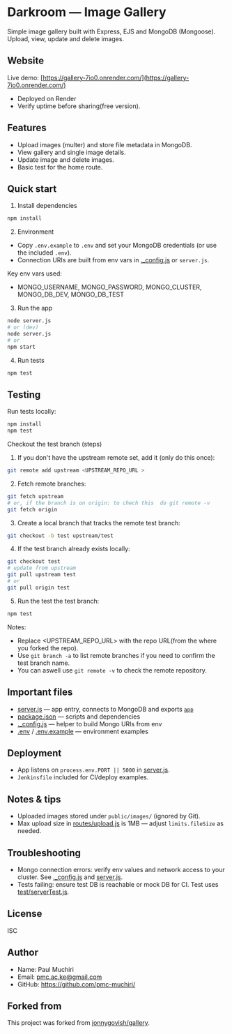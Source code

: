 # Darkroom — Image Gallery

Simple image gallery built with Express, EJS and MongoDB (Mongoose). Upload, view, update and delete images.

## Website

Live demo: [https://gallery-7io0.onrender.com/](https://gallery-7io0.onrender.com/)

- Deployed on Render
- Verify uptime before sharing(free version).


## Features
- Upload images (multer) and store file metadata in MongoDB.
- View gallery and single image details.
- Update image  and delete images.
- Basic test for the home route.

## Quick start

1. Install dependencies
```sh
npm install
```

2. Environment
- Copy `.env.example` to `.env` and set your MongoDB credentials (or use the included `.env`).
- Connection URIs are built from env vars in [._config.js](_config.js) or `server.js`.

Key env vars used:
- MONGO_USERNAME, MONGO_PASSWORD, MONGO_CLUSTER, MONGO_DB_DEV, MONGO_DB_TEST

3. Run the app
```sh
node server.js
# or (dev)
node server.js
# or 
npm start 
```


4. Run tests
```sh
npm test
```
## Testing

Run tests locally:
```sh
npm install
npm test
```

Checkout the test branch (steps)

1. If you don't have the upstream remote set, add it (only do this once):
```sh
git remote add upstream <UPSTREAM_REPO_URL >
```

2. Fetch remote branches:
```sh
git fetch upstream
# or, if the branch is on origin: to chech this  do git remote -v
git fetch origin
```

3. Create a local branch that tracks the remote test branch:
```sh
git checkout -b test upstream/test
```

4. If the test branch already exists locally:
```sh
git checkout test
# update from upstream
git pull upstream test    
# or
git pull origin test
```

5. Run the test the test branch:
```sh
npm test
```

Notes:
- Replace <UPSTREAM_REPO_URL> with the repo URL(from the where you forked the repo).
- Use `git branch -a` to list remote branches if you need to confirm the test branch name.
- You can aswell use `git remote -v` to check the remote repository.

## Important files
- [server.js](server.js) — app entry, connects to MongoDB and exports [`app`](server.js)
- [package.json](package.json) — scripts and dependencies
- [._config.js](_config.js) — helper to build Mongo URIs from env
- [.env](.env) / [.env.example](.env.example) — environment examples


## Deployment
- App listens on `process.env.PORT || 5000` in [server.js](server.js).
- `Jenkinsfile` included for CI/deploy examples.

## Notes & tips
- Uploaded images stored under `public/images/` (ignored by Git).
- Max upload size in [routes/upload.js](routes/upload.js) is 1MB — adjust `limits.fileSize` as needed.

## Troubleshooting
- Mongo connection errors: verify env values and network access to your cluster. See [._config.js](_config.js) and [server.js](server.js).
- Tests failing: ensure test DB is reachable or mock DB for CI. Test uses [test/serverTest.js](test/serverTest.js).

## License
ISC

## Author
- Name: Paul Muchiri
- Email: pmc.ac.ke@gmail.com
- GitHub: https://github.com/pmc-muchiri/

## Forked from
This project was forked from [jonnygovish/gallery](https://github.com/jonnygovish/gallery).